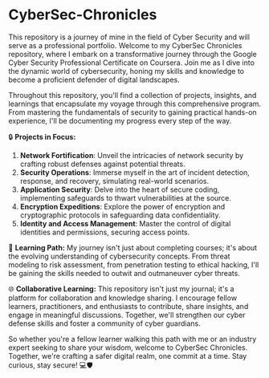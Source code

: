 # CyberSec-Chronicles
This repository is a journey of mine in the field of Cyber Security and will serve as a professional portfolio.
Welcome to my CyberSec Chronicles repository, where I embark on a transformative journey through the Google Cyber Security Professional Certificate on Coursera. Join me as I dive into the dynamic world of cybersecurity, honing my skills and knowledge to become a proficient defender of digital landscapes.

Throughout this repository, you'll find a collection of projects, insights, and learnings that encapsulate my voyage through this comprehensive program. From mastering the fundamentals of security to gaining practical hands-on experience, I'll be documenting my progress every step of the way.

🔒 **Projects in Focus:**
1. **Network Fortification**: Unveil the intricacies of network security by crafting robust defenses against potential threats.
2. **Security Operations**: Immerse myself in the art of incident detection, response, and recovery, simulating real-world scenarios.
3. **Application Security**: Delve into the heart of secure coding, implementing safeguards to thwart vulnerabilities at the source.
4. **Encryption Expeditions**: Explore the power of encryption and cryptographic protocols in safeguarding data confidentiality.
5. **Identity and Access Management**: Master the control of digital identities and permissions, securing access points.

🧠 **Learning Path:**
My journey isn't just about completing courses; it's about the evolving understanding of cybersecurity concepts. From threat modeling to risk assessment, from penetration testing to ethical hacking, I'll be gaining the skills needed to outwit and outmaneuver cyber threats.

🌐 **Collaborative Learning:**
This repository isn't just my journal; it's a platform for collaboration and knowledge sharing. I encourage fellow learners, practitioners, and enthusiasts to contribute, share insights, and engage in meaningful discussions. Together, we'll strengthen our cyber defense skills and foster a community of cyber guardians.

So whether you're a fellow learner walking this path with me or an industry expert seeking to share your wisdom, welcome to CyberSec Chronicles. Together, we're crafting a safer digital realm, one commit at a time. Stay curious, stay secure! 💻🛡️
